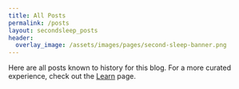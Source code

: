 ```yaml
---
title: All Posts
permalink: /posts
layout: secondsleep_posts
header:
  overlay_image: /assets/images/pages/second-sleep-banner.png
---
```

Here are all posts known to history for this blog. For a more curated experience, check out the [Learn](/learn) page.